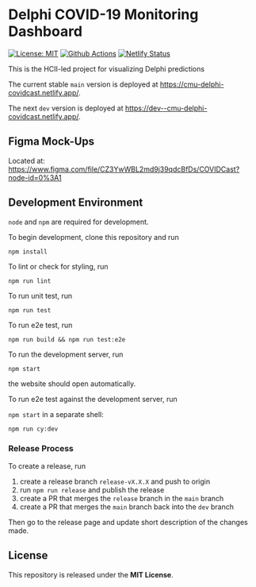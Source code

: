 # Delphi COVID-19 Monitoring Dashboard

[![License: MIT][mit-image]][mit-url] [![Github Actions][github-actions-image]][github-actions-url] [![Netlify Status][netlify-image]][netlify-url]

This is the HCII-led project for visualizing Delphi predictions

The current stable `main` version is deployed at https://cmu-delphi-covidcast.netlify.app/.

The next `dev` version is deployed at https://dev--cmu-delphi-covidcast.netlify.app/.

## Figma Mock-Ups

Located at: https://www.figma.com/file/CZ3YwWBL2md9j39qdcBfDs/COVIDCast?node-id=0%3A1

## Development Environment

`node` and `npm` are required for development.

To begin development, clone this repository and run

`npm install`

To lint or check for styling, run

`npm run lint`

To run unit test, run

`npm run test`

To run e2e test, run

`npm run build && npm run test:e2e`

To run the development server, run

`npm start`

the website should open automatically.

To run e2e test against the development server, run

`npm start`
in a separate shell:

`npm run cy:dev`

### Release Process

To create a release, run

1. create a release branch `release-vX.X.X` and push to origin
1. run `npm run release` and publish the release
1. create a PR that merges the `release` branch in the `main` branch
1. create a PR that merges the `main` branch back into the `dev` branch

Then go to the release page and update short description of the changes made.

## License

This repository is released under the **MIT License**.

[mit-image]: https://img.shields.io/badge/License-MIT-yellow.svg
[mit-url]: https://opensource.org/licenses/MIT
[github-actions-image]: https://github.com/cmu-delphi/www-covidcast/workflows/ci/badge.svg
[github-actions-url]: https://github.com/cmu-delphi/www-covidcast/actions
[netlify-image]: https://api.netlify.com/api/v1/badges/9ecc1d05-6a4e-4848-a7ad-f4490b0a26aa/deploy-status
[netlify-url]: https://app.netlify.com/sites/cmu-delphi-covidcast/deploys

